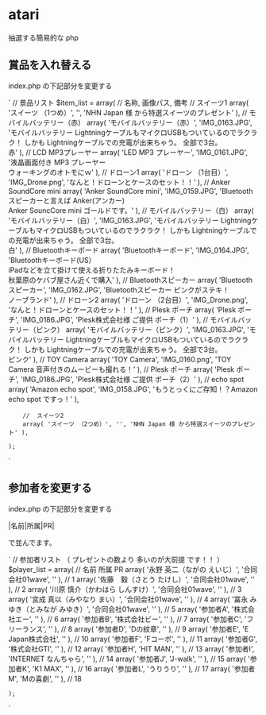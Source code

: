 # atari
抽選する簡易的な php 

## 賞品を入れ替える
index.php の下記部分を変更する

`
    // 景品リスト
	$item_list = array(
		// 名称,  画像パス,   備考
		//  スイーツ1
		array( 'スイーツ （1つめ）', '', 'NHN Japan 様 から特選スイーツのプレゼント' ),
		//	モバイルバッテリー（赤）
		array(
			'モバイルバッテリー（赤）',
			'IMG_0163.JPG',
			'モバイルバッテリー LightningケーブルもマイクロUSBもついているのでラクラク！ しかも Lightningケーブルでの充電が出来ちゃう。
全部で3台。<br>赤'
		),
		//	LCD MP3プレーヤー
		array( 'LED MP3 プレーヤー', 'IMG_0161.JPG', '液晶画面付き MP3 プレーヤー<br>ウォーキングのオトモにｗ' ),
		//	ドローン1
		array( 'ドローン （1台目）', 'IMG_Drone.png', 'なんと！ドローンとケースのセット！！' ),
		//	Anker SoundCore mini
		array(
			'Anker SoundCore mini',
			'IMG_0159.JPG',
			'Bluetoothスピーカーと言えば Anker(アンカー)<br>Anker SouncCore mini ゴールドです。'
		),
		//	モバイルバッテリー（白）
		array(
			'モバイルバッテリー（白）',
			'IMG_0163.JPG',
			'モバイルバッテリー LightningケーブルもマイクロUSBもついているのでラクラク！ しかも Lightningケーブルでの充電が出来ちゃう。
全部で3台。<br>白'
		),
		//	Bluetoothキーボード
		array(
			'Bluetoothキーボード',
			'IMG_0164.JPG',
			'Bluetoothキーボード(US）<br>iPadなどを立て掛けて使える折りたたみキーボード！<br>秋葉原のケバブ屋さん近くで購入'
		),
		//	Bluetoothスピーカー
		array( 'Bluetooth スピーカー', 'IMG_0162.JPG', 'Bluetoothスピーカー ピンクがステキ！<br>ノーブランド' ),
		//	ドローン2
		array( 'ドローン （2台目）', 'IMG_Drone.png', 'なんと！ドローンとケースのセット！！' ),
		//  Plesk ポーチ
		array( 'Plesk ポーチ', 'IMG_0186.JPG', 'Plesk株式会社様 ご提供 ポーチ（1）' ),
		//	モバイルバッテリー（ピンク）
		array(
			'モバイルバッテリー（ピンク）',
			'IMG_0163.JPG',
			'モバイルバッテリー LightningケーブルもマイクロUSBもついているのでラクラク！ しかも Lightningケーブルでの充電が出来ちゃう。
全部で3台。<br>ピンク'
		),
		//	TOY Camera
		array( 'TOY Camera', 'IMG_0160.png', 'TOY Camera 音声付きのムービーも撮れる！' ),
		// Plesk ポーチ
		array( 'Plesk ポーチ', 'IMG_0186.JPG', 'Plesk株式会社様 ご提供 ポーチ（2）' ),
		//	echo spot
		array( 'Amazon echo spot', 'IMG_0158.JPG', 'もうとっくにご存知！？Amazon echo spot ですっ！' ),

		//	スイーツ2
		array( 'スイーツ （2つめ）', '', 'NHN Japan 様 から特選スイーツのプレゼント' ),

	);
`

## 参加者を変更する
index.php の下記部分を変更する

|名前|所属|PR|

で並んでます。

`
    // 参加者リスト （ プレゼントの数より 多いのが大前提 です！！ ）
	$player_list = array(
		// 名前   所属  PR
		array( '永野 英二（ながの えいじ）', '合同会社01wave', '' ), // 1
		array( '佐藤　毅（さとう たけし）', '合同会社01wave', '' ),  // 2
		array( '川原 慎介（かわはら しんすけ）', '合同会社01wave', '' ), // 3
		array( '宮成 真以（みやなり まい）', '合同会社01wave', '' ), // 4
		array( '冨永 みゆき（とみなが みゆき）', '合同会社01wave', '' ),    // 5
		array( '参加者A', '株式会社エー', '' ), // 6
		array( '参加者B', '株式会社ビー', '' ),   // 7
		array( '参加者C', 'フリーランス', '' ),   // 8
		array( '参加者D', 'Dの紋章', '' ),    // 9
		array( '参加者E', 'E Japan株式会社', '' ),  // 10
		array( '参加者F', 'Fコーポ', '' ),   // 11
		array( '参加者G', '株式会社GTI', '' ),   // 12
		array( '参加者H', 'HIT MAN', '' ),   // 13
		array( '参加者I', 'INTERNET なんちゃら', '' ),   // 14
		array( '参加者J', 'J-walk', '' ),   // 15
		array( '参加者K', 'K1 MAX', '' ),   // 16
		array( '参加者L', 'うりうり', '' ),   // 17
		array( '参加者M', 'Mの喜劇', '' ),   // 18

	);
`
